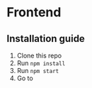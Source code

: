 # Frontend

## Installation guide
1. Clone this repo
2. Run ```npm install```
3. Run ```npm start```
4. Go to [](localhost:3000)
